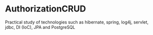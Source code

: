 # AuthorizationCRUD
Practical study of technologies such as hibernate, spring, log4j, servlet, jdbc, DI (IoC), JPA and PostgreSQL
